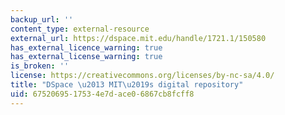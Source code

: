 ```yaml
---
backup_url: ''
content_type: external-resource
external_url: https://dspace.mit.edu/handle/1721.1/150580
has_external_licence_warning: true
has_external_license_warning: true
is_broken: ''
license: https://creativecommons.org/licenses/by-nc-sa/4.0/
title: "DSpace \u2013 MIT\u2019s digital repository"
uid: 67520695-1753-4e7d-ace0-6867cb8fcff8
---
```

